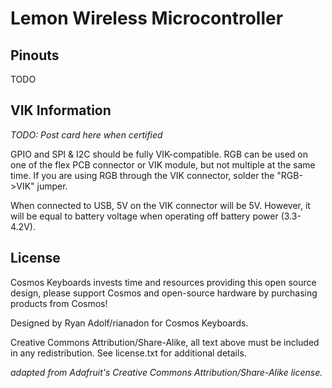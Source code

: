 # Lemon Wireless Microcontroller

## Pinouts

TODO

## VIK Information

*TODO: Post card here when certified*

GPIO and SPI & I2C should be fully VIK-compatible. RGB can be used on one of the flex PCB connector or VIK module, but not multiple at the same time. If you are using RGB through the VIK connector, solder the "RGB->VIK" jumper.

When connected to USB, 5V on the VIK connector will be 5V. However, it will be equal to battery voltage when operating off battery power (3.3-4.2V).

## License

Cosmos Keyboards invests time and resources providing this open source design, please support Cosmos and open-source hardware by purchasing products from Cosmos!

Designed by Ryan Adolf/rianadon for Cosmos Keyboards.

Creative Commons Attribution/Share-Alike, all text above must be included in any redistribution. See license.txt for additional details.

*adapted from Adafruit's Creative Commons Attribution/Share-Alike license.*
